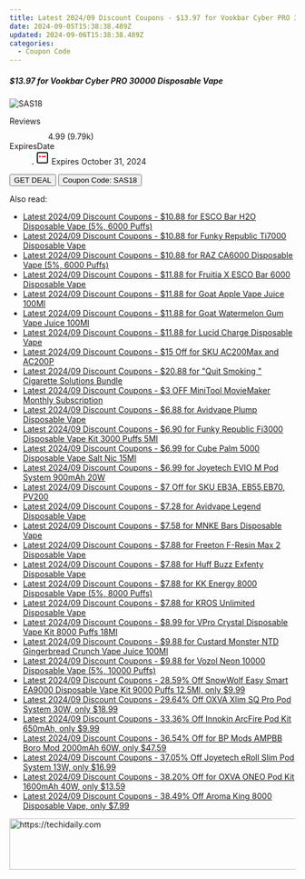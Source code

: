 ```yaml
---
title: Latest 2024/09 Discount Coupons - $13.97 for Vookbar Cyber PRO 30000 Disposable Vape
date: 2024-09-05T15:38:38.489Z
updated: 2024-09-06T15:38:38.489Z
categories:
  - Coupon Code
---
```



<div class="max-w-4xl mx-auto grid grid-cols-1 lg:max-w-5xl lg:gap-x-20 lg:grid-cols-2">
  <div class="relative p-3 col-start-1 row-start-1 flex flex-col-reverse rounded-lg bg-gradient-to-t from-black/75 via-black/0 sm:bg-none sm:row-start-2 sm:p-0 lg:row-start-1">
    <h5 class="mt-1 text-lg font-semibold text-white sm:text-slate-900 md:text-2xl dark:sm:text-white">$13.97 for Vookbar Cyber PRO 30000 Disposable Vape</h5>
  </div>
  
  <div class="col-start-1 col-end-3 row-start-1 grid gap-4 sm:mb-6 sm:grid-cols-4 lg:col-start-2 lg:row-span-6 lg:row-end-6 lg:mb-0 lg:gap-6">
      <img src="https://static.shareasale.com/image/59344/deal/VookbarCyberPRO30000DisposableVape.jpg" onClick="javascript:window.open(decodeURIComponent('https%3A%2F%2Fwww.shareasale.com%2Fu.cfm%3Fd%3D1229476%26m%3D59344%26u%3D4338022'), '_blank');void(0);" alt="SAS18" class="h-60 w-full rounded-lg object-cover sm:col-span-2 sm:h-52 lg:col-span-full" loading="lazy" />
    
  </div>
  <dl class="row-start-2 mt-4 flex items-center text-xs font-medium sm:row-start-3 sm:mt-1 md:mt-2.5 lg:row-start-2">
    <dt class="sr-only">Reviews</dt>
    <dd class="flex items-center text-indigo-600 dark:text-indigo-400">
      <svg width="24" height="24" fill="none" aria-hidden="true" class="mr-1 stroke-current dark:stroke-indigo-500">
        <path d="m12 5 2 5h5l-4 4 2.103 5L12 16l-5.103 3L9 14l-4-4h5l2-5Z" stroke-width="2" stroke-linecap="round" stroke-linejoin="round" />
      </svg>
      <span>4.99 <span class="font-normal text-slate-400">(9.79k)</span></span>
    </dd>
    <dt class="sr-only">ExpiresDate</dt>
    <dd class="flex items-center">
      <svg width="2" height="2" aria-hidden="true" fill="currentColor" class="mx-3 text-slate-300">
        <circle cx="1" cy="1" r="1" />
      </svg>
      <svg width="24" height="24" viewBox="0 0 24 24" fill="none" stroke="currentColor" stroke-width="2">
        <rect x="3" y="3" width="18" height="18" rx="2" fill="#fff" />
        <path d="M6 10L18 10" stroke="red" stroke-width="2" fill="none" />
        <path d="M10 6L10 18" stroke="#fff" stroke-width="2" fill="none" />
      </svg>
      Expires October 31, 2024    </dd>
  </dl>
  <div class="col-start-1 row-start-3 mt-4 self-center sm:col-start-2 sm:row-span-2 sm:row-start-2 sm:mt-0 lg:col-start-1 lg:row-start-3 lg:row-end-4 lg:mt-6">
    <button type="button" onClick="javascript:window.open(decodeURIComponent('https%3A%2F%2Fwww.shareasale.com%2Fu.cfm%3Fd%3D1229476%26m%3D59344%26u%3D4338022'), '_blank');void(0);" class="rounded-lg bg-red-600 px-3 py-2 text-sm font-medium leading-6 text-white">GET DEAL</button>
    <button type="button" onClick="javascript:window.open(decodeURIComponent('https%3A%2F%2Fwww.shareasale.com%2Fu.cfm%3Fd%3D1229476%26m%3D59344%26u%3D4338022'), '_blank');void(0);" class="border-dashed border-2 border-indigo-600 bg-green-100 text-sm leading-6 font-medium py-2 px-3 rounded-lg">Coupon Code: SAS18</button>
  </div>
  <p class="col-start-1 mt-4 text-sm leading-6 sm:col-span-2 lg:col-span-1 lg:row-start-4 lg:mt-6 dark:text-slate-400">
     
  </p>
</div>
<span class="atpl-alsoreadstyle">Also read:</span>
<div><ul>
<li><a href="https://coupons.techidaily.com/coupon-1081578-share-59344-sale/"><u>Latest 2024/09 Discount Coupons - $10.88 for ESCO Bar H2O Disposable Vape (5%, 6000 Puffs)</u></a></li>
<li><a href="https://coupons.techidaily.com/coupon-1083760-share-59344-sale/"><u>Latest 2024/09 Discount Coupons - $10.88 for Funky Republic Ti7000 Disposable Vape</u></a></li>
<li><a href="https://coupons.techidaily.com/coupon-1083758-share-59344-sale/"><u>Latest 2024/09 Discount Coupons - $10.88 for RAZ CA6000 Disposable Vape (5%, 6000 Puffs)</u></a></li>
<li><a href="https://coupons.techidaily.com/coupon-1083528-share-59344-sale/"><u>Latest 2024/09 Discount Coupons - $11.88 for Fruitia X ESCO Bar 6000 Disposable Vape</u></a></li>
<li><a href="https://coupons.techidaily.com/coupon-1082237-share-59344-sale/"><u>Latest 2024/09 Discount Coupons - $11.88 for Goat Apple Vape Juice 100Ml</u></a></li>
<li><a href="https://coupons.techidaily.com/coupon-1082233-share-59344-sale/"><u>Latest 2024/09 Discount Coupons - $11.88 for Goat Watermelon Gum Vape Juice 100Ml</u></a></li>
<li><a href="https://coupons.techidaily.com/coupon-1083761-share-59344-sale/"><u>Latest 2024/09 Discount Coupons - $11.88 for Lucid Charge Disposable Vape</u></a></li>
<li><a href="https://coupons.techidaily.com/coupon-1046561-share-109567-sale/"><u>Latest 2024/09 Discount Coupons - $15 Off for SKU AC200Max and AC200P</u></a></li>
<li><a href="https://coupons.techidaily.com/coupon-1083762-share-59344-sale/"><u>Latest 2024/09 Discount Coupons - $20.88 for "Quit Smoking " Cigarette Solutions Bundle</u></a></li>
<li><a href="https://coupons.techidaily.com/coupon-1005300-share-115521-sale/"><u>Latest 2024/09 Discount Coupons - $3 OFF MiniTool MovieMaker Monthly Subscription</u></a></li>
<li><a href="https://coupons.techidaily.com/coupon-1083526-share-59344-sale/"><u>Latest 2024/09 Discount Coupons - $6.88 for Avidvape Plump Disposable Vape</u></a></li>
<li><a href="https://coupons.techidaily.com/coupon-1046291-share-90958-sale/"><u>Latest 2024/09 Discount Coupons - $6.90 for Funky Republic Fi3000 Disposable Vape Kit 3000 Puffs 5Ml</u></a></li>
<li><a href="https://coupons.techidaily.com/coupon-1083258-share-90958-sale/"><u>Latest 2024/09 Discount Coupons - $6.99 for Cube Palm 5000 Disposable Vape Salt Nic 15Ml</u></a></li>
<li><a href="https://coupons.techidaily.com/coupon-1081711-share-90958-sale/"><u>Latest 2024/09 Discount Coupons - $6.99 for Joyetech EVIO M Pod System 900mAh 20W</u></a></li>
<li><a href="https://coupons.techidaily.com/coupon-1046560-share-109567-sale/"><u>Latest 2024/09 Discount Coupons - $7 Off for SKU EB3A, EB55,EB70, PV200</u></a></li>
<li><a href="https://coupons.techidaily.com/coupon-1083529-share-59344-sale/"><u>Latest 2024/09 Discount Coupons - $7.28 for Avidvape Legend Disposable Vape</u></a></li>
<li><a href="https://coupons.techidaily.com/coupon-1083527-share-59344-sale/"><u>Latest 2024/09 Discount Coupons - $7.58 for MNKE Bars Disposable Vape</u></a></li>
<li><a href="https://coupons.techidaily.com/coupon-1081572-share-59344-sale/"><u>Latest 2024/09 Discount Coupons - $7.88 for Freeton F-Resin Max 2 Disposable Vape</u></a></li>
<li><a href="https://coupons.techidaily.com/coupon-1083530-share-59344-sale/"><u>Latest 2024/09 Discount Coupons - $7.88 for Huff Buzz Exfenty Disposable Vape</u></a></li>
<li><a href="https://coupons.techidaily.com/coupon-1083766-share-59344-sale/"><u>Latest 2024/09 Discount Coupons - $7.88 for KK Energy 8000 Disposable Vape (5%, 8000 Puffs)</u></a></li>
<li><a href="https://coupons.techidaily.com/coupon-1083757-share-59344-sale/"><u>Latest 2024/09 Discount Coupons - $7.88 for KROS Unlimited Disposable Vape</u></a></li>
<li><a href="https://coupons.techidaily.com/coupon-1051305-share-90958-sale/"><u>Latest 2024/09 Discount Coupons - $8.99 for VPro Crystal Disposable Vape Kit 8000 Puffs 18Ml</u></a></li>
<li><a href="https://coupons.techidaily.com/coupon-1082231-share-59344-sale/"><u>Latest 2024/09 Discount Coupons - $9.88 for Custard Monster NTD Gingerbread Crunch Vape Juice 100Ml</u></a></li>
<li><a href="https://coupons.techidaily.com/coupon-1082226-share-59344-sale/"><u>Latest 2024/09 Discount Coupons - $9.88 for Vozol Neon 10000 Disposable Vape (5%, 10000 Puffs)</u></a></li>
<li><a href="https://coupons.techidaily.com/coupon-1056157-share-90958-sale/"><u>Latest 2024/09 Discount Coupons - 28.59% Off SnowWolf Easy Smart EA9000 Disposable Vape Kit 9000 Puffs 12.5Ml, only $9.99</u></a></li>
<li><a href="https://coupons.techidaily.com/coupon-1064892-share-90958-sale/"><u>Latest 2024/09 Discount Coupons - 29.64% Off OXVA Xlim SQ Pro Pod System 30W, only $18.99</u></a></li>
<li><a href="https://coupons.techidaily.com/coupon-1053374-share-90958-sale/"><u>Latest 2024/09 Discount Coupons - 33.36% Off Innokin ArcFire Pod Kit 650mAh, only $9.99</u></a></li>
<li><a href="https://coupons.techidaily.com/coupon-1042015-share-90958-sale/"><u>Latest 2024/09 Discount Coupons - 36.54% Off for BP Mods AMPBB Boro Mod 2000mAh 60W, only $47.59</u></a></li>
<li><a href="https://coupons.techidaily.com/coupon-1068822-share-90958-sale/"><u>Latest 2024/09 Discount Coupons - 37.05% Off Joyetech eRoll Slim Pod System 13W, only $16.99</u></a></li>
<li><a href="https://coupons.techidaily.com/coupon-1051290-share-90958-sale/"><u>Latest 2024/09 Discount Coupons - 38.20% Off for OXVA ONEO Pod Kit 1600mAh 40W, only $13.59</u></a></li>
<li><a href="https://coupons.techidaily.com/coupon-1072465-share-90958-sale/"><u>Latest 2024/09 Discount Coupons - 38.49% Off Aroma King 8000 Disposable Vape, only $7.99</u></a></li>
</ul></div>

<ins class="adsbygoogle"
      style="display:block"
      data-ad-client="ca-pub-7571918770474297"
      data-ad-slot="8358498916"
      data-ad-format="auto"
      data-full-width-responsive="true"></ins>
<!-- affiliate ads begin -->
<a href="https://appsumo.8odi.net/c/5597632/2118323/7443" target="_top" id="2118323">
  <img src="//a.impactradius-go.com/display-ad/7443-2118323" border="0" alt="https://techidaily.com" width="728" height="90"/>
</a>
<img height="0" width="0" src="https://appsumo.8odi.net/i/5597632/2118323/7443" style="position:absolute;visibility:hidden;" border="0" />
<!-- affiliate ads end -->